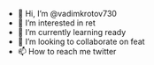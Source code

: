 - 👋 Hi, I’m @vadimkrotov730
- 👀 I’m interested in ret
- 🌱 I’m currently learning ready
- 💞️ I’m looking to collaborate on feat
- 📫 How to reach me twitter

<!---
vadimkrotov730/vadimkrotov730 is a ✨ special ✨ repository because its `README.md` (this file) appears on your GitHub profile.
You can click the Preview link to take a look at your changes.
--->
